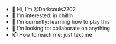 - 👋 Hi, I’m @Darksouls2202
- 👀 I’m interested: in chillin 
- 🌱 I’m currently: learning how to play this
- 💞️ I’m looking to: collaborate on anything 
- 📫 How to reach me: just text me

<!---
Darksouls2202/Darksouls2202 is a ✨ special ✨ repository because its `README.md` (this file) appears on your GitHub profile.
You can click the Preview link to take a look at your changes.
--->
